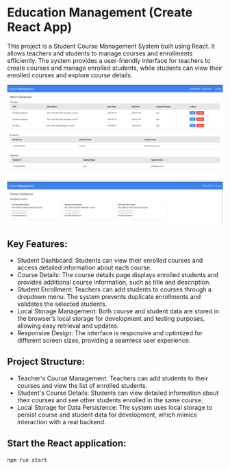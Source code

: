# Education Management (Create React App)

This project is a Student Course Management System built using React. It allows teachers and students to manage courses and enrollments efficiently. The system provides a user-friendly interface for teachers to create courses and manage enrolled students, while students can view their enrolled courses and explore course details.


![admin home page](./public/Screenshot_10.png)
![teacher card page](./public/Screenshot_11.png)

## Key Features:
- Student Dashboard: Students can view their enrolled courses and access detailed information about each course.
- Course Details: The course details page displays enrolled students and provides additional course information, such as title and description.
- Student Enrollment: Teachers can add students to courses through a dropdown menu. The system prevents duplicate enrollments and validates the selected students.
- Local Storage Management: Both course and student data are stored in the browser’s local storage for development and testing purposes, allowing easy retrieval and updates.
- Responsive Design: The interface is responsive and optimized for different screen sizes, providing a seamless user experience.

## Project Structure:
- Teacher's Course Management: Teachers can add students to their courses and view the list of enrolled students.
- Student's Course Details: Students can view detailed information about their courses and see other students enrolled in the same course.
- Local Storage for Data Persistence: The system uses local storage to persist course and student data for development, which mimics interaction with a real backend.



## Start the React application:

```
npm run start
```